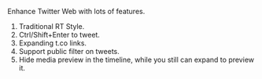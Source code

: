 Enhance Twitter Web with lots of features.

1. Traditional RT Style.
2. Ctrl/Shift+Enter to tweet.
3. Expanding t.co links.
4. Support public filter on tweets.
5. Hide media preview in the timeline, while you still can expand to preview it.
